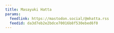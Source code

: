```yaml
---
title: Masayuki Hatta
params:
  feedlink: https://mastodon.social/@mhatta.rss
  feedid: da3d7eb2e2bdce70016b8f530ebed6f0
---
```

